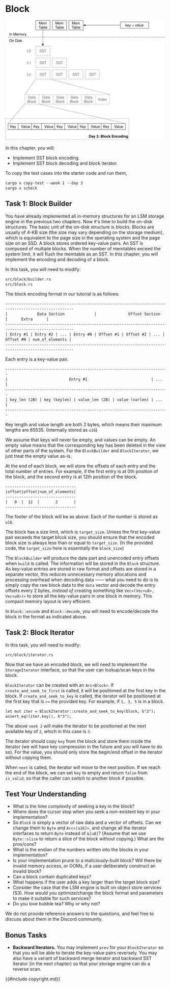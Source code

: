 # Block

![Chapter Overview](./lsm-tutorial/week1-03-overview.svg)

In this chapter, you will:

* Implement SST block encoding.
* Implement SST block decoding and block iterator.


To copy the test cases into the starter code and run them,

```
cargo x copy-test --week 1 --day 3
cargo x scheck
```

## Task 1: Block Builder

You have already implemented all in-memory structures for an LSM storage engine in the previous two chapters. Now it's time to build the on-disk structures. The basic unit of the on-disk structure is blocks. Blocks are usually of 4-KB size (the size may vary depending on the storage medium), which is equivalent to the page size in the operating system and the page size on an SSD. A block stores ordered key-value pairs. An SST is composed of multiple blocks. When the number of memtables exceed the system limit, it will flush the memtable as an SST. In this chapter, you will implement the encoding and decoding of a block.

In this task, you will need to modify:

```
src/block/builder.rs
src/block.rs
```

The block encoding format in our tutorial is as follows:

```plaintext
----------------------------------------------------------------------------------------------------
|             Data Section             |              Offset Section             |      Extra      |
----------------------------------------------------------------------------------------------------
| Entry #1 | Entry #2 | ... | Entry #N | Offset #1 | Offset #2 | ... | Offset #N | num_of_elements |
----------------------------------------------------------------------------------------------------
```

Each entry is a key-value pair.

```plaintext
-----------------------------------------------------------------------
|                           Entry #1                            | ... |
-----------------------------------------------------------------------
| key_len (2B) | key (keylen) | value_len (2B) | value (varlen) | ... |
-----------------------------------------------------------------------
```

Key length and value length are both 2 bytes, which means their maximum lengths are 65535. (Internally stored as `u16`)

We assume that keys will never be empty, and values can be empty. An empty value means that the corresponding key has been deleted in the view of other parts of the system. For the `BlockBuilder` and `BlockIterator`, we just treat the empty value as-is.

At the end of each block, we will store the offsets of each entry and the total number of entries. For example, if
the first entry is at 0th position of the block, and the second entry is at 12th position of the block.

```
-------------------------------
|offset|offset|num_of_elements|
-------------------------------
|   0  |  12  |       2       |
-------------------------------
```

The footer of the block will be as above. Each of the number is stored as `u16`.

The block has a size limit, which is `target_size`. Unless the first key-value pair exceeds the target block size, you should ensure that the encoded block size is always less than or equal to `target_size`. (In the provided code, the `target_size` here is essentially the `block_size`)

The `BlockBuilder` will produce the data part and unencoded entry offsets when `build` is called. The information will be stored in the `Block` structure. As key-value entries are stored in raw format and offsets are stored in a separate vector, this reduces unnecessary memory allocations and processing overhead when decoding data —— what you need to do is to simply copy the raw block data to the `data` vector and decode the entry offsets every 2 bytes, *instead of* creating something like `Vec<(Vec<u8>, Vec<u8>)>` to store all the key-value pairs in one block in memory. This compact memory layout is very efficient.

In `Block::encode` and `Block::decode`, you will need to encode/decode the block in the format as indicated above.

## Task 2: Block Iterator

In this task, you will need to modify:

```
src/block/iterator.rs
```

Now that we have an encoded block, we will need to implement the `StorageIterator` interface, so that the user can lookup/scan keys in the block.

`BlockIterator` can be created with an `Arc<Block>`. If `create_and_seek_to_first` is called, it will be positioned at the first key in the block. If `create_and_seek_to_key` is called, the iterator will be positioned at the first key that is `>=` the provided key. For example, if `1, 3, 5` is in a block.

```rust,no_run
let mut iter = BlockIterator::create_and_seek_to_key(block, b"2");
assert_eq!(iter.key(), b"3");
```

The above `seek 2` will make the iterator to be positioned at the next available key of `2`, which in this case is `3`.

The iterator should copy `key` from the block and store them inside the iterator (we will have key compression in the future and you will have to do so). For the value, you should only store the begin/end offset in the iterator without copying them.

When `next` is called, the iterator will move to the next position. If we reach the end of the block, we can set `key` to empty and return `false` from `is_valid`, so that the caller can switch to another block if possible.

## Test Your Understanding

* What is the time complexity of seeking a key in the block?
* Where does the cursor stop when you seek a non-existent key in your implementation?
* So `Block` is simply a vector of raw data and a vector of offsets. Can we change them to `Byte` and `Arc<[u16]>`, and change all the iterator interfaces to return `Byte` instead of `&[u8]`? (Assume that we use `Byte::slice` to return a slice of the block without copying.) What are the pros/cons?
* What is the endian of the numbers written into the blocks in your implementation?
* Is your implementation prune to a maliciously-built block? Will there be invalid memory access, or OOMs, if a user deliberately construct an invalid block?
* Can a block contain duplicated keys?
* What happens if the user adds a key larger than the target block size?
* Consider the case that the LSM engine is built on object store services (S3). How would you optimize/change the block format and parameters to make it suitable for such services?
* Do you love bubble tea? Why or why not?

We do not provide reference answers to the questions, and feel free to discuss about them in the Discord community.

## Bonus Tasks

* **Backward Iterators.** You may implement `prev` for your `BlockIterator` so that you will be able to iterate the key-value pairs reversely. You may also have a variant of backward merge iterator and backward SST iterator (in the next chapter) so that your storage engine can do a reverse scan.

{{#include copyright.md}}
